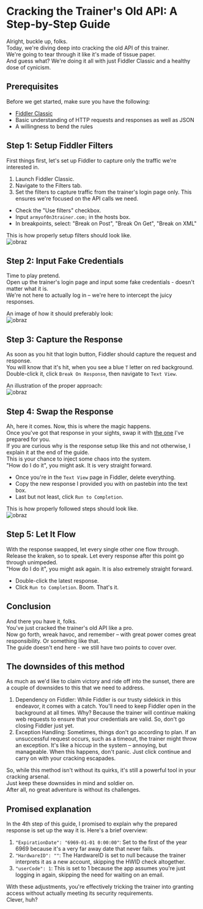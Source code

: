 # Cracking the Trainer's Old API: A Step-by-Step Guide

Alright, buckle up, folks.<br/>
Today, we're diving deep into cracking the old API of this trainer.<br/>
We're going to tear through it like it's made of tissue paper.<br/>
And guess what? We're doing it all with just Fiddler Classic and a healthy dose of cynicism.

## Prerequisites

Before we get started, make sure you have the following:

- [Fiddler Classic](https://www.telerik.com/download/fiddler)
- Basic understanding of HTTP requests and responses as well as JSON
- A willingness to bend the rules

## Step 1: Setup Fiddler Filters

First things first, let's set up Fiddler to capture only the traffic we're interested in.

1. Launch Fiddler Classic.
2. Navigate to the Filters tab.
3. Set the filters to capture traffic from the trainer's login page only. This ensures we're focused on the API calls we need.
  - Check the "Use filters" checkbox.
  - Input `armyof0n3trainer.com;` in the hosts box.
  - In breakpoints, select: "Break on Post", "Break On Get", "Break on XML"

This is how properly setup filters should look like.<br/>
![obraz](https://github.com/szaaamerik/Army-Of-0n3-Trainer-Cracking/assets/126014478/535d54a2-a41f-4b82-bd8b-8fbfde56d481)

## Step 2: Input Fake Credentials

Time to play pretend.<br/>
Open up the trainer's login page and input some fake credentials - doesn't matter what it is.<br/>
We're not here to actually log in – we're here to intercept the juicy responses.<br/>

An image of how it should preferably look: <br/>
![obraz](https://github.com/szaaamerik/Army-Of-0n3-Trainer-Cracking/assets/126014478/009324c9-0e46-465c-8457-ea496db489f7)

## Step 3: Capture the Response

As soon as you hit that login button, Fiddler should capture the request and response.<br/> 
You will know that it's hit, when you see a blue `T` letter on red background.<br/>
Double-click it, click `Break On Response`, then navigate to `Text View`.<br/>

An illustration of the proper approach:<br/>
![obraz](https://github.com/szaaamerik/Army-Of-0n3-Trainer-Cracking/assets/126014478/59e6870d-5d23-4d40-8d86-3967aea699e3)

## Step 4: Swap the Response

Ah, here it comes. Now, this is where the magic happens. <br/>
Once you've got that response in your sights, swap it with [the one](https://pastebin.com/ye64JNLW) I've prepared for you.<br/>
If you are curious why is the response setup like this and not otherwise, I explain it at the end of the guide.<br/> 
This is your chance to inject some chaos into the system.<br/>
"How do I do it", you might ask. It is very straight forward.
- Once you're in the `Text View` page in Fiddler, delete everything.
- Copy the new response I provided you with on pastebin into the text box.
- Last but not least, click `Run to Completion`.

This is how properly followed steps should look like.<br/>
![obraz](https://github.com/szaaamerik/Army-Of-0n3-Trainer-Cracking/assets/126014478/225484f1-7544-4961-b8c2-038b861eb0e9)

## Step 5: Let It Flow

With the response swapped, let every single other one flow through.<br/>
Release the kraken, so to speak. Let every response after this point go through unimpeded.<br/>
"How do I do it", you might ask again. It is also extremely straight forward.<br/>
- Double-click the latest response.
- Click `Run to Completion`. Boom. That's it.

## Conclusion

And there you have it, folks.<br/>
You've just cracked the trainer's old API like a pro.<br/>
Now go forth, wreak havoc, and remember – with great power comes great responsibility. Or something like that.<br/>
The guide doesn't end here - we still have two points to cover over.

## The downsides of this method

As much as we'd like to claim victory and ride off into the sunset, there are a couple of downsides to this that we need to address.

1. Dependency on Fiddler: While Fiddler is our trusty sidekick in this endeavor, it comes with a catch. You'll need to keep Fiddler open in the background at all times. Why? Because the trainer will continue making web requests to ensure that your credentials are valid. So, don't go closing Fiddler just yet.
2. Exception Handling: Sometimes, things don't go according to plan. If an unsuccessful request occurs, such as a timeout, the trainer might throw an exception. It's like a hiccup in the system – annoying, but manageable. When this happens, don't panic. Just click continue and carry on with your cracking escapades.

So, while this method isn't without its quirks, it's still a powerful tool in your cracking arsenal.<br/>
Just keep these downsides in mind and soldier on.<br/>
After all, no great adventure is without its challenges.

## Promised explanation
In the 4th step of this guide, I promised to explain why the prepared response is set up the way it is. Here's a brief overview:

1. `"ExpirationDate": "6969-01-01 0:00:00"`: Set to the first of the year 6969 because it's a very far away date that never fails.
2. `"HardwareID": ""`: The HardwareID is set to null because the trainer interprets it as a new account, skipping the HWID check altogether.
3. `"userCode": 1`: This is set to 1 because the app assumes you're just logging in again, skipping the need for waiting on an email.

With these adjustments, you're effectively tricking the trainer into granting access without actually meeting its security requirements. <br/>
Clever, huh?
